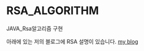 # RSA_ALGORITHM
JAVA_Rsa알고리즘 구현

아래에 있는 저의 블로그에 RSA 설명이 있습니다.
[my blog](https://pooney.tistory.com/23)
